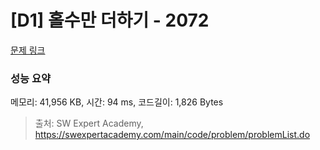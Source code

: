 # [D1] 홀수만 더하기 - 2072 

[문제 링크](https://swexpertacademy.com/main/code/problem/problemDetail.do?contestProbId=AV5QSEhaA5sDFAUq) 

### 성능 요약

메모리: 41,956 KB, 시간: 94 ms, 코드길이: 1,826 Bytes



> 출처: SW Expert Academy, https://swexpertacademy.com/main/code/problem/problemList.do